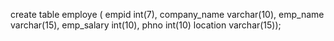 create table employe 
( empid int(7),
company_name varchar(10),
emp_name varchar(15),
emp_salary int(10),
phno int(10)
location varchar(15));

